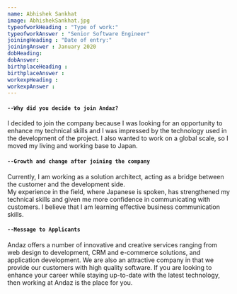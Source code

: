 ```yaml
---
name: Abhishek Sankhat
image: AbhishekSankhat.jpg
typeofworkHeading : "Type of work:"
typeofworkAnswer : "Senior Software Engineer"
joiningHeading : "Date of entry:"
joiningAnswer : January 2020
dobHeading:
dobAnswer:
birthplaceHeading :
birthplaceAnswer :
workexpHeading :
workexpAnswer :
---
```


#### `--Why did you decide to join Andaz?`
I decided to join the company because I was looking for an opportunity to enhance my technical skills and I was impressed by the technology used in the development of the project. I also wanted to work on a global scale, so I moved my living and working base to Japan.

#### `--Growth and change after joining the company`
Currently, I am working as a solution architect, acting as a bridge between the customer and the development side.    
My experience in the field, where Japanese is spoken, has strengthened my technical skills and given me more confidence in communicating with customers. I believe that I am learning effective business communication skills.

#### `--Message to Applicants`
Andaz offers a number of innovative and creative services ranging from web design to development, CRM and e-commerce solutions, and application development. We are also an attractive company in that we provide our customers with high quality software. If you are looking to enhance your career while staying up-to-date with the latest technology, then working at Andaz is the place for you.
